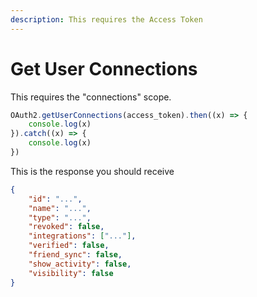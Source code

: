 ```yaml
---
description: This requires the Access Token
---
```


# Get User Connections

This requires the "connections" scope.

```javascript
OAuth2.getUserConnections(access_token).then((x) => {
    console.log(x)
}).catch((x) => {
    console.log(x)
})
```

This is the response you should receive

```json
{
    "id": "...",
    "name": "...",
    "type": "...",
    "revoked": false,
    "integrations": ["..."],
    "verified": false,
    "friend_sync": false,
    "show_activity": false,
    "visibility": false
}
```
